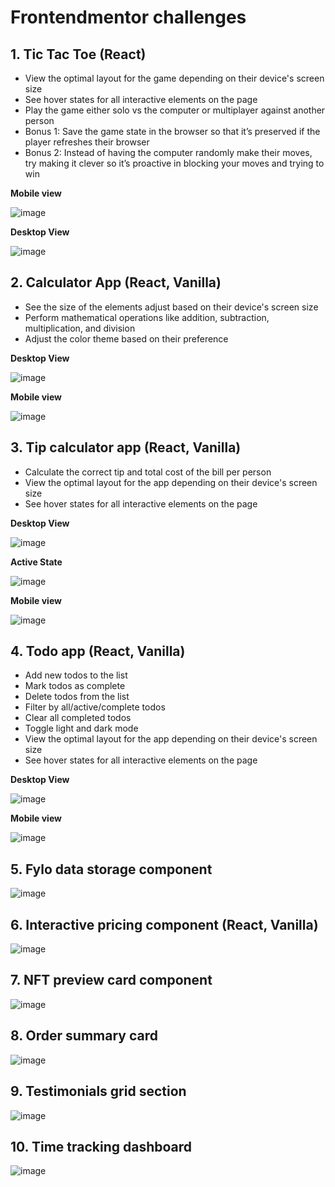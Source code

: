 # Frontendmentor challenges

## 1. Tic Tac Toe (React)
  - View the optimal layout for the game depending on their device's screen size
  - See hover states for all interactive elements on the page
  - Play the game either solo vs the computer or multiplayer against another person
  - Bonus 1: Save the game state in the browser so that it’s preserved if the player refreshes their browser
  - Bonus 2: Instead of having the computer randomly make their moves, try making it clever so it’s proactive in        blocking your moves and trying to win
    
**Mobile view**

![image](https://github.com/user-attachments/assets/169cc45d-37a9-42dc-9f63-9346a32c76f4)

**Desktop View**


![image](https://github.com/user-attachments/assets/e922189e-d9a6-472f-8f76-9db25ae84e0d)


## 2. Calculator App (React, Vanilla)
- See the size of the elements adjust based on their device's screen size
- Perform mathematical operations like addition, subtraction, multiplication, and division
- Adjust the color theme based on their preference

**Desktop View**

![image](https://github.com/user-attachments/assets/2d9cf2ba-b699-4588-b18a-322ae397e901)

**Mobile view**

![image](https://github.com/user-attachments/assets/6b07efd2-9837-4daa-b8c3-b668ab5de825)


## 3. Tip calculator app (React, Vanilla)

- Calculate the correct tip and total cost of the bill per person
- View the optimal layout for the app depending on their device's screen size
- See hover states for all interactive elements on the page

**Desktop View**

![image](https://github.com/user-attachments/assets/3d17d77c-cb55-44dc-9836-ea9b723ab110)

**Active State**

![image](https://github.com/user-attachments/assets/29043300-182b-4114-9a28-dcdcff23bfea)

**Mobile view**

![image](https://github.com/user-attachments/assets/8cd6b10f-74b5-4f9e-bd44-7711c4cdb388)



## 4. Todo app (React, Vanilla)
- Add new todos to the list
- Mark todos as complete
- Delete todos from the list
- Filter by all/active/complete todos
- Clear all completed todos
- Toggle light and dark mode
- View the optimal layout for the app depending on their device's screen size
- See hover states for all interactive elements on the page

**Desktop View** 

![image](https://github.com/user-attachments/assets/9297de00-228d-4305-b697-91bffb6adba9)

**Mobile view**

![image](https://github.com/user-attachments/assets/018f6367-cda7-4a86-ab16-28b16add0315)

## 5. Fylo data storage component
![image](https://github.com/user-attachments/assets/6a97729e-7239-42ec-94c2-a60dac0efe6e)

## 6. Interactive pricing component (React, Vanilla)
![image](https://github.com/user-attachments/assets/34e448f6-b7e0-4f75-b318-5ea2dd09f121)

## 7. NFT preview card component
![image](https://github.com/user-attachments/assets/85405bc3-db4b-41a2-b22a-62371de8e5dd)

## 8. Order summary card
![image](https://github.com/user-attachments/assets/c2f5ff7d-092b-4187-9d9d-1c725d9567a8)

## 9. Testimonials grid section
![image](https://github.com/user-attachments/assets/77a675ec-4041-4019-9879-68bcc7b2d41f)

## 10. Time tracking dashboard
![image](https://github.com/user-attachments/assets/dc219bdf-41b9-447c-acd9-bacb2c89781e)



